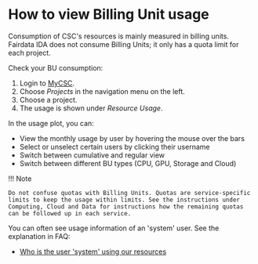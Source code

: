 # How to view Billing Unit usage

Consumption of CSC's resources is mainly measured in billing units. Fairdata
IDA does not consume Billing Units; it only has a quota limit for each project.

Check your BU consumption:

1. Login to [MyCSC](http://my.csc.fi).
2. Choose _Projects_ in the navigation menu on the left.
3. Choose a project.
4. The usage is shown under _Resource Usage_.

In the usage plot, you can:

* View the monthly usage by user by hovering the mouse over the bars
* Select or unselect certain users by clicking their username
* Switch between cumulative and regular view
* Switch between different BU types (CPU, GPU, Storage and Cloud)

!!! Note

    Do not confuse quotas with Billing Units. Quotas are service-specific
    limits to keep the usage within limits. See the instructions under
    Computing, Cloud and Data for instructions how the remaining quotas
    can be followed up in each service.

You can often see usage information of an 'system' user. See the explanation
in FAQ:

* [Who is the user 'system' using our resources](../support/faq/who-unknown-is-using-our-resources.md)

